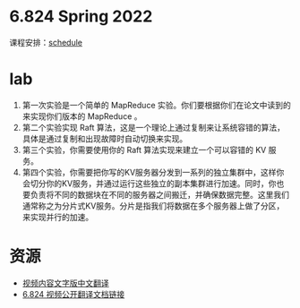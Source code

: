 # 6.824 Spring 2022

课程安排：[schedule](https://pdos.csail.mit.edu/6.824/schedule.html)

# lab

1. 第一次实验是一个简单的 MapReduce 实验。你们要根据你们在论文中读到的来实现你们版本的 MapReduce 。
2. 第二个实验实现 Raft 算法，这是一个理论上通过复制来让系统容错的算法，具体是通过复制和出现故障时自动切换来实现。
3. 第三个实验，你需要使用你的 Raft 算法实现来建立一个可以容错的 KV 服务。
4. 第四个实验，你需要把你写的KV服务器分发到一系列的独立集群中，这样你会切分你的KV服务，并通过运行这些独立的副本集群进行加速。同时，你也要负责将不同的数据块在不同的服务器之间搬迁，并确保数据完整。这里我们通常称之为分片式KV服务。分片是指我们将数据在多个服务器上做了分区，来实现并行的加速。

# 资源

* [视频内容文字版中文翻译](https://mit-public-courses-cn-translatio.gitbook.io/mit6-824/)
* [6.824 视频公开翻译文档链接](https://shimo.im/docs/xwqvh3kGppJKvHvX/read)